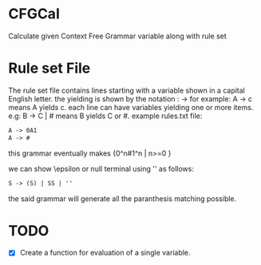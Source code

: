 # CFGCal
Calculate given Context Free Grammar variable along with rule set


# Rule set File
The rule set file contains lines starting with a variable shown in a capital English letter.
the yielding is shown by the notation : ->
for example:
A -> c
means A yields c.
each line can have variables yielding one or more items. e.g:
B -> C | #
means B yields C or #.
example rules.txt file:

``` txt
A -> 0A1
A -> #
```
this grammar eventually makes {0^n#1^n | n>=0 }

we can show \epsilon or null terminal using '' as follows:
``` txt
S -> (S) | SS | ''
```

the said grammar will generate all the paranthesis matching possible.

# TODO
- [x] Create a function for evaluation of a single variable.
